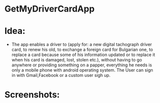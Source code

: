 # GetMyDriverCardApp
**<h1>Idea:</h1>**
* The app enables a driver to (apply for: a new digital tachograph driver card, to renew his old, to exchange a foreign card for Bulgarian one, to replace a card because some of his information updated or to replace it when his card is damaged, lost, stolen etc.), without having to go anywhere or providing something on a papper, everything he needs is only a mobile phone with android operating system.
The User can sign in with Gmail,Facebook or a custom user sigh up.

**<h1>Screenshots: </h1>**

